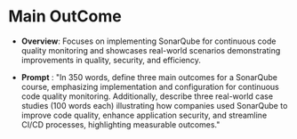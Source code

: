 # Main OutCome

- **Overview**: Focuses on implementing SonarQube for continuous code quality monitoring and showcases real-world scenarios demonstrating improvements in quality, security, and efficiency.

- **Prompt** : "In 350 words, define three main outcomes for a SonarQube course, emphasizing implementation and configuration for continuous code quality monitoring. Additionally, describe three real-world case studies (100 words each) illustrating how companies used SonarQube to improve code quality, enhance application security, and streamline CI/CD processes, highlighting measurable outcomes."

